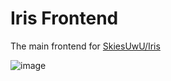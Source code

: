 # Iris Frontend
The main frontend for [SkiesUwU/Iris](https://github.com/SkiesUwU/Iris)

![image](https://user-images.githubusercontent.com/34188635/210490708-1b44da76-6e9d-451b-8aa7-1e2b3328e1ed.png)
